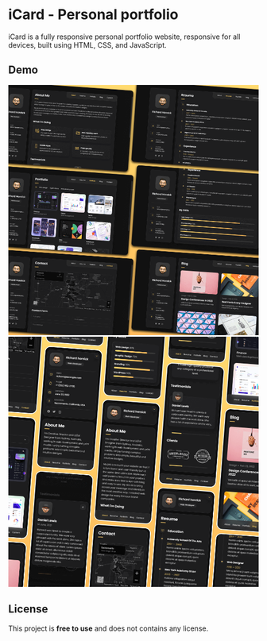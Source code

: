 # iCard - Personal portfolio

iCard is a fully responsive personal portfolio website, responsive for all devices, built using HTML, CSS, and JavaScript.

## Demo

![iCard Desktop Demo](./website-demo-image/desktop.png "Desktop Demo")
![iCard Mobile Demo](./website-demo-image/mobile.png "Mobile Demo")

## License

This project is **free to use** and does not contains any license.
